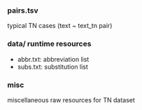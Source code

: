 ### pairs.tsv
typical TN cases (text ~ text_tn pair)

### data/ runtime resources
* abbr.txt: abbreviation list
* subs.txt: substitution list

### misc
miscellaneous raw resources for TN dataset

